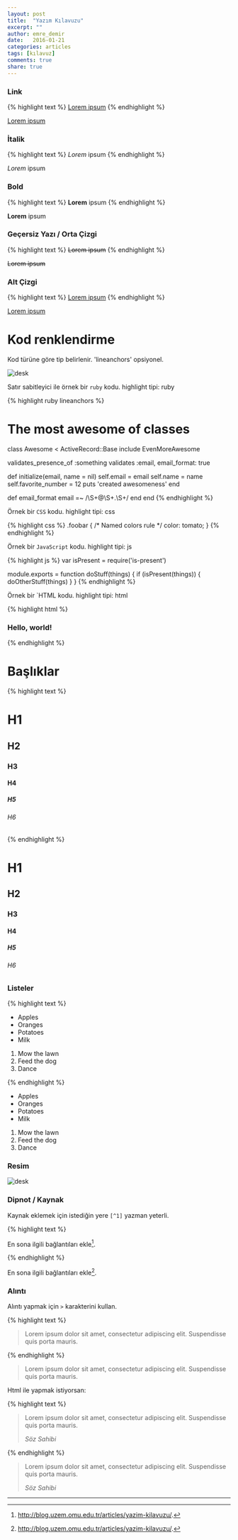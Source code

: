 ```yaml
---
layout: post
title:  "Yazım Kılavuzu"
excerpt: ""
author: emre_demir
date:   2016-01-21
categories: articles
tags: [kılavuz]
comments: true
share: true
---
```


### Link

{% highlight text %}
[Lorem ipsum](http://blog.uzem.omu.edu.tr/articles/yazim-kilavuzu/)
{% endhighlight %}

[Lorem ipsum](http://blog.uzem.omu.edu.tr/articles/yazim-kilavuzu/)

### İtalik

{% highlight text %}
_Lorem_ ipsum
{% endhighlight %}

_Lorem_ ipsum

### Bold

{% highlight text %}
__Lorem__ ipsum
{% endhighlight %}

__Lorem__ ipsum

### Geçersiz Yazı / Orta Çizgi

{% highlight text %}
<del>Lorem ipsum</del>
{% endhighlight %}

<del>Lorem ipsum</del>

### Alt Çizgi

{% highlight text %}
<ins>Lorem ipsum</ins>
{% endhighlight %}

<ins>Lorem ipsum</ins>

# Kod renklendirme

Kod türüne göre tip belirlenir. 'lineanchors' opsiyonel.

![desk](https://i.imgur.com/psIRbST.png)

Satır sabitleyici ile örnek bir `ruby` kodu. highlight tipi: ruby

{% highlight ruby lineanchors %}
# The most awesome of classes
class Awesome < ActiveRecord::Base
  include EvenMoreAwesome

  validates_presence_of :something
  validates :email, email_format: true

  def initialize(email, name = nil)
    self.email = email
    self.name = name
    self.favorite_number = 12
    puts 'created awesomeness'
  end

  def email_format
    email =~ /\S+@\S+\.\S+/
  end
end
{% endhighlight %}

Örnek bir `CSS` kodu. highlight tipi: css

{% highlight css %}
.foobar {
  /* Named colors rule */
  color: tomato;
}
{% endhighlight %}

Örnek bir `JavaScript` kodu. highlight tipi: js

{% highlight js %}
var isPresent = require('is-present')

module.exports = function doStuff(things) {
  if (isPresent(things)) {
    doOtherStuff(things)
  }
}
{% endhighlight %}

Örnek bir `HTML kodu. highlight tipi: html

{% highlight html %}
<div class="m0 p0 bg-blue white">
  <h3 class="h1">Hello, world!</h3>
</div>
{% endhighlight %}

# Başlıklar

{% highlight text %}

# H1
## H2
### H3
#### H4
##### H5
###### H6

{% endhighlight %}

# H1

## H2

### H3

#### H4

##### H5

###### H6


### Listeler

{% highlight text %}

  * Apples
  * Oranges
  * Potatoes
  * Milk

  1. Mow the lawn
  2. Feed the dog
  3. Dance

{% endhighlight %}

  * Apples
  * Oranges
  * Potatoes
  * Milk

  1. Mow the lawn
  2. Feed the dog
  3. Dance

### Resim

![desk](https://cloud.githubusercontent.com/assets/1424573/3378137/abac6d7c-fbe6-11e3-8e09-55745b6a8176.png)

### Dipnot / Kaynak

Kaynak eklemek için istediğin yere `[^1]` yazman yeterli.

{% highlight text %}

En sona ilgili bağlantıları ekle[^1].

{% endhighlight %}

En sona ilgili bağlantıları ekle[^1].

### Alıntı

Alıntı yapmak için `>` karakterini kullan.

{% highlight text %}

> Lorem ipsum dolor sit amet, consectetur adipiscing elit. Suspendisse quis porta mauris.

{% endhighlight %}

> Lorem ipsum dolor sit amet, consectetur adipiscing elit. Suspendisse quis porta mauris.

Html ile yapmak istiyorsan:

{% highlight text %}

<blockquote>
  <p>
    Lorem ipsum dolor sit amet, consectetur adipiscing elit. Suspendisse quis porta mauris.
  </p>
  <footer><cite title="Söz Sahibi">Söz Sahibi</cite></footer>
</blockquote>

{% endhighlight %}

<blockquote>
  <p>
    Lorem ipsum dolor sit amet, consectetur adipiscing elit. Suspendisse quis porta mauris.
  </p>
  <footer><cite title="Söz Sahibi">Söz Sahibi</cite></footer>
</blockquote>


---

[^1]: http://blog.uzem.omu.edu.tr/articles/yazim-kilavuzu/.
